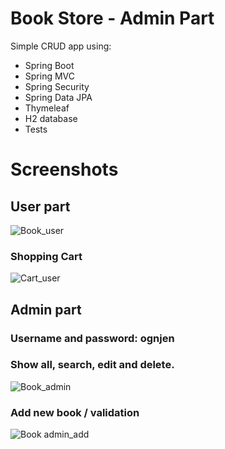 # Book Store - Admin Part

Simple CRUD app using:

- Spring Boot
- Spring MVC
- Spring Security
- Spring Data JPA
- Thymeleaf
- H2 database
- Tests

# Screenshots

## User part

![Book_user](https://user-images.githubusercontent.com/89692428/174270932-c4837762-9ea7-4223-82d3-ba04995cc48a.jpg)

### Shopping Cart
![Cart_user](https://user-images.githubusercontent.com/89692428/174271029-832d18a0-e71c-4a2f-afd8-93dd99a76078.jpg)

## Admin part
### Username and password: ognjen
### Show all, search, edit and delete.
![Book_admin](https://user-images.githubusercontent.com/89692428/174271088-fdae34a8-abc5-411f-8ebb-719de4ed1a31.jpg)

### Add new book / validation
![Book admin_add](https://user-images.githubusercontent.com/89692428/174271116-8e05cf80-1124-41ad-ae01-748fa5b9bf7d.jpg)
